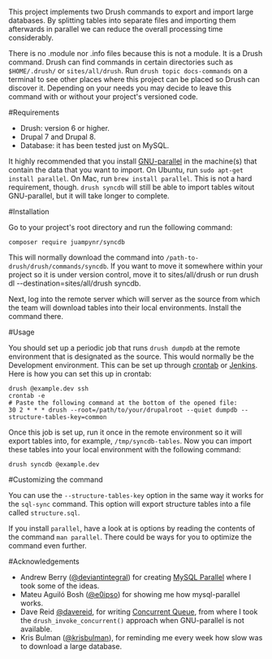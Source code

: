 This project implements two Drush commands to export and import large
databases. By splitting tables into separate files and importing them
afterwards in parallel we can reduce the overall processing time
considerably.

There is no .module nor .info files because this is not a module. It is a Drush
command. Drush can find commands in certain directories such as `$HOME/.drush/`
or `sites/all/drush`. Run `drush topic docs-commands` on a terminal to see other
places where this project can be placed so Drush can discover it. Depending on
your needs you may decide to leave this command with or without your project's
versioned code.

#Requirements

* Drush: version 6 or higher.
* Drupal 7 and Drupal 8.
* Database: it has been tested just on MySQL.

It highly recommended that you install [GNU-parallel](http://www.gnu.org/software/parallel)
in the machine(s) that contain the data that you want to import. On Ubuntu, run
`sudo apt-get install parallel`. On Mac, run `brew install parallel`. This is not
a hard requirement, though. `drush syncdb` will still be able to import tables
witout GNU-parallel, but it will take longer to complete.

#Installation

Go to your project's root directory and run the following command:

```
composer require juampynr/syncdb
```

This will normally download the command into `/path-to-drush/drush/commands/syncdb`.
If you want to move it somewhere within your project so it is under version control,
move it to sites/all/drush or run drush dl --destination=sites/all/drush syncdb.

Next, log into the remote server which will server as the source from which
the team will download tables into their local environments. Install the command
there.

#Usage

You should set up a periodic job that runs `drush dumpdb` at the remote environment
that is designated as the source. This would normally be the Development
environment. This can be set up through [crontab](https://help.ubuntu.com/community/CronHowto)
or [Jenkins](https://jenkins.io/). Here is how you can set this up in crontab:

```
drush @example.dev ssh
crontab -e
# Paste the following command at the bottom of the opened file:
30 2 * * * drush --root=/path/to/your/drupalroot --quiet dumpdb --structure-tables-key=common
```

Once this job is set up, run it once in the remote environment so it will export
tables into, for example, `/tmp/syncdb-tables`. Now you can import these tables
into your local environment with the following command:

```
drush syncdb @example.dev
```

#Customizing the command

You can use the `--structure-tables-key` option in the same way it works for the
`sql-sync` command. This option will export structure tables into a file
called `structure.sql`.

If you install `parallel`, have a look at is options by reading the contents of the
command `man parallel`. There could be ways for you to optimize the command even
further.

#Acknowledgements

* Andrew Berry ([@deviantintegral](https://twitter.com/deviantintegral)) for
  creating [MySQL Parallel](https://github.com/deviantintegral/mysql-parallel)
  where I took some of the ideas.
* Mateu Aguiló Bosh ([@e0ipso](https://twitter.com/e0ipso)) for showing me how
  mysql-parallel works.
* Dave Reid [@davereid](https://twitter.com/davereid), for writing
  [Concurrent Queue](https://www.drupal.org/project/concurrent_queue), from where I
  took  the `drush_invoke_concurrent()` approach when GNU-parallel is not available.
* Kris Bulman ([@krisbulman](https://twitter.com/krisbulman)), for reminding me
  every week how slow was to download a large database.
